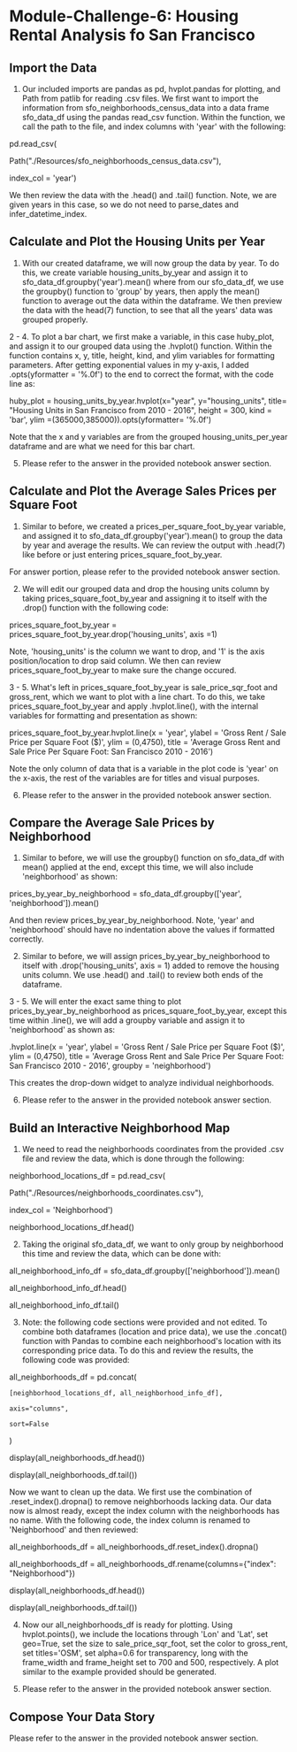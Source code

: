 # Module-Challenge-6: Housing Rental Analysis fo San Francisco

## Import the Data

1. Our included imports are pandas as pd, hvplot.pandas for plotting, and Path from patlib for reading .csv files. We first want to import the information from sfo_neighborhoods_census_data into a data frame sfo_data_df using the pandas read_csv function. Within the function, we call the path to the file, and index columns with 'year' with the following:

pd.read_csv(
   
   Path("./Resources/sfo_neighborhoods_census_data.csv"),
   
   index_col = 'year') 
   
   We then review the data with the .head() and .tail() function. Note, we are given years in this case, so we do not need to parse_dates and infer_datetime_index. 
   
## Calculate and Plot the Housing Units per Year

1. With our created dataframe, we will now group the data by year. To do this, we create variable housing_units_by_year and assign it to sfo_data_df.groupby('year').mean() where from our sfo_data_df, we use the groupby() function to 'group' by years, then apply the mean() function to average out the data within the dataframe. We then preview the data with the head(7) function, to see that all the years' data was grouped properly. 

2 - 4. To plot a bar chart, we first make a variable, in this case huby_plot, and assign it to our grouped data using the .hvplot() function. Within the function contains x, y, title, height, kind, and ylim variables for formatting parameters. After getting exponential values in my y-axis, I added .opts(yformatter = '%.0f') to the end to correct the format, with the code line as:

huby_plot = housing_units_by_year.hvplot(x="year", y="housing_units", title= "Housing Units in San Francisco from 2010 - 2016", height = 300, kind = 'bar', ylim =(365000,385000)).opts(yformatter= '%.0f')

Note that the x and y variables are from the grouped housing_units_per_year dataframe and are what we need for this bar chart.

5. Please refer to the answer in the provided notebook answer section. 

## Calculate and Plot the Average Sales Prices per Square Foot

1. Similar to before, we created a prices_per_square_foot_by_year variable, and assigned it to sfo_data_df.groupby('year').mean() to group the data by year and average the results. We can review the output with .head(7) like before or just entering prices_square_foot_by_year.

For answer portion, please refer to the provided notebook answer section.

2. We will edit our grouped data and drop the housing units column by taking prices_square_foot_by_year and assigning it to itself with the .drop() function with the following code: 

prices_square_foot_by_year = prices_square_foot_by_year.drop('housing_units', axis =1)

Note, 'housing_units' is the column we want to drop, and '1' is the axis position/location to drop said column. We then can review prices_square_foot_by_year to make sure the change occured. 

3 - 5. What's left in prices_square_foot_by_year is sale_price_sqr_foot and gross_rent, which we want to plot with a line chart. To do this, we take prices_square_foot_by_year and apply .hvplot.line(), with the internal variables for formatting and presentation as shown:

prices_square_foot_by_year.hvplot.line(x = 'year', ylabel = 'Gross Rent / Sale Price per Square Foot ($)', ylim = (0,4750), title = 'Average Gross Rent and Sale Price Per Square Foot: San Francisco 2010 - 2016')

Note the only column of data that is a variable in the plot code is 'year' on the x-axis, the rest of the variables are for titles and visual purposes. 

6. Please refer to the answer in the provided notebook answer section.

## Compare the Average Sale Prices by Neighborhood

1. Similar to before, we will use the groupby() function on sfo_data_df with mean() applied at the end, except this time, we will also include 'neighborhood' as shown:

prices_by_year_by_neighborhood = sfo_data_df.groupby(['year', 'neighborhood']).mean()

And then review prices_by_year_by_neighborhood. Note, 'year' and 'neighborhood' should have no indentation above the values if formatted correctly. 

2. Similar to before, we will assign prices_by_year_by_neighborhood to itself with .drop('housing_units', axis = 1) added to remove the housing units column. We use .head() and .tail() to review both ends of the dataframe.

3 - 5. We will enter the exact same thing to plot prices_by_year_by_neighborhood as prices_square_foot_by_year, except this time within .line(), we will add a groupby variable and assign it to 'neighborhood' as shown as:

.hvplot.line(x = 'year', ylabel = 'Gross Rent / Sale Price per Square Foot ($)', ylim = (0,4750), title = 'Average Gross Rent and Sale Price Per Square Foot: San Francisco 2010 - 2016', groupby = 'neighborhood')

This creates the drop-down widget to analyze individual neighborhoods. 

6. Please refer to the answer in the provided notebook answer section.

## Build an Interactive Neighborhood Map

1. We need to read the neighborhoods coordinates from the provided .csv file and review the data, which is done through the following:

neighborhood_locations_df = pd.read_csv(
   
   Path("./Resources/neighborhoods_coordinates.csv"),
   
   index_col = 'Neighborhood') 

neighborhood_locations_df.head()

2. Taking the original sfo_data_df, we want to only group by neighborhood this time and review the data, which can be done with:

all_neighborhood_info_df = sfo_data_df.groupby(['neighborhood']).mean()

all_neighborhood_info_df.head()

all_neighborhood_info_df.tail()

3. Note: the following code sections were provided and not edited. To combine both dataframes (location and price data), we use the .concat() function with Pandas to combine each neighborhood's location with its corresponding price data. To do this and review the results, the following code was provided:

all_neighborhoods_df = pd.concat(

    [neighborhood_locations_df, all_neighborhood_info_df], 
    
    axis="columns",
    
    sort=False
)


display(all_neighborhoods_df.head())

display(all_neighborhoods_df.tail())

Now we want to clean up the data. We first use the combination of .reset_index().dropna() to remove neighborhoods lacking data. Our data now is almost ready, except the index column with the neighborhoods has no name. With the following code, the index column is renamed to 'Neighborhood' and then reviewed:

all_neighborhoods_df = all_neighborhoods_df.reset_index().dropna()

all_neighborhoods_df = all_neighborhoods_df.rename(columns={"index": "Neighborhood"})

display(all_neighborhoods_df.head())

display(all_neighborhoods_df.tail())

4. Now our all_neighborhoods_df is ready for plotting. Using hvplot.points(), we include the locations through 'Lon' and 'Lat', set geo=True, set the size to sale_price_sqr_foot, set the color to gross_rent, set titles='OSM', set alpha=0.6 for transparency, long with the frame_width and frame_height set to 700 and 500, respectively. A plot similar to the example provided should be generated. 

5. Please refer to the answer in the provided notebook answer section.

## Compose Your Data Story

Please refer to the answer in the provided notebook answer section.
